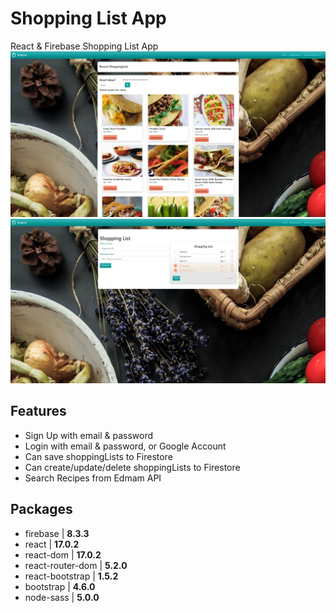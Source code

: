 # Shopping List App
React &amp; Firebase Shopping List App
![Image of Recipe List View](https://github.com/JosephThomasVasquez/Portfolio-2020/blob/master/images/SimpleShop1.jpg)
![Image of Shopping List View](https://github.com/JosephThomasVasquez/Portfolio-2020/blob/master/images/SimpleShop2.jpg)

## Features
* Sign Up with email & password
* Login with email & password, or Google Account
* Can save shoppingLists to Firestore
* Can create/update/delete shoppingLists to Firestore
* Search Recipes from Edmam API

## Packages
* firebase | **8.3.3**
* react | **17.0.2**
* react-dom | **17.0.2**
* react-router-dom | **5.2.0**
* react-bootstrap | **1.5.2**
* bootstrap | **4.6.0**
* node-sass | **5.0.0**
